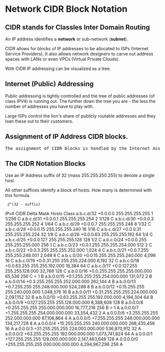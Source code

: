 
# Network CIDR Block Notation


## CIDR stands for Classles Inter Domain Routing

An IP address identifies a **network** or sub-network (**subnet**).

CIDR allows for blocks of IP addresses to be allocated to ISPs (Internet Service Providers).
It also allows network designers to carve out address spaces with LANs or even VPCs (Virtual Private Clouds).

With CIDR IP addressing can be visualized as a tree.

## Internet (Public) Addressing

Public addressing is tightly controlled and the tree of public addresses (of class IPV4) is running out. The further down the tree you are - the less the number of addresses you have to play with.

Large ISPs control the lion's share of publicly routable addresses and they loan these out to their customers.

## Assignment of IP Address CIDR blocks.

<pre>
The assignment of CIDR blocks is handled by the Internet Assigned Numbers Authority (IANA). One of the duties of the IANA is to issue large blocks of IP addresses to regional Internet registries (RIRs). These blocks are used for large geographical areas, such as Europe, North America, Africa and Australia. It is then the duty of each RIR to create smaller, but still quite large, blocks of IP addresses to be assigned to local Internet registries (LIRs). Depending on the organization of regional and local registries, blocks may be subdivided further until they are assigned to end users. The size of blocks assigned to end users is dependent on how many individual addresses will be required by each user. Most end users receive their blocks from a single Internet service provider (ISP), but organizations that make use of multiple ISPs must obtain provider-independent blocks directly from an LIR or RIR.
</pre>

## The CIDR Notation Blocks

Use an IP Address suffix of 32 (mass 255.255.255.255) to denote a single host.

All other suffices identify a block of hosts. How many is determined with this formula.

     2^(32 - suffix)




IPv4 CIDR       Delta           Mask	        Hosts   Class
a.b.c.d/32      +0.0.0.0	255.255.255.255	1	1/256 C
a.b.c.d/31	+0.0.0.1	255.255.255.254	2	1/128 C
a.b.c.d/30	+0.0.0.3	255.255.255.252	4	1/64 C
a.b.c.d/29	+0.0.0.7	255.255.255.248	8	1/32 C
a.b.c.d/28	+0.0.0.15	255.255.255.240	16	1/16 C
a.b.c.d/27	+0.0.0.31	255.255.255.224	32	1/8 C
a.b.c.d/26	+0.0.0.63	255.255.255.192	64	1/4 C
a.b.c.d/25	+0.0.0.127	255.255.255.128	128	1/2 C
a.b.c.0/24	+0.0.0.255	255.255.255.000	256	1 C
a.b.c.0/23	+0.0.1.255	255.255.254.000	512	2 C
a.b.c.0/22	+0.0.3.255	255.255.252.000	1,024	4 C
a.b.c.0/21	+0.0.7.255	255.255.248.001	2,048	8 C
a.b.c.0/20	+0.0.15.255	255.255.240.000	4,096	16 C
a.b.c.0/19	+0.0.31.255	255.255.224.000	8,192	32 C
a.b.c.0/18	+0.0.63.255	255.255.192.000	16,384	64 C
a.b.c.0/17	+0.0.127.255	255.255.128.000	32,768	128 C
a.b.0.0/16	+0.0.255.255	255.255.000.000	65,536	256 C = 1 B
a.b.0.0/15	+0.1.255.255	255.254.000.000	131,072	2 B
a.b.0.0/14	+0.3.255.255	255.252.000.000	262,144	4 B
a.b.0.0/13	+0.7.255.255	255.248.000.000	524,288	8 B
a.b.0.0/12	+0.15.255.255	255.240.000.000	1,048,576	16 B
a.b.0.0/11	+0.31.255.255	255.224.000.000	2,097,152	32 B
a.b.0.0/10	+0.63.255.255	255.192.000.000	4,194,304	64 B
a.b.0.0/9	+0.127.255.255	255.128.000.000	8,388,608	128 B
a.0.0.0/8	+0.255.255.255	255.000.000.000	16,777,216	256 B = 1 A
a.0.0.0/7	+1.255.255.255	254.000.000.000	33,554,432	2 A
a.0.0.0/6	+3.255.255.255	252.000.000.000	67,108,864	4 A
a.0.0.0/5	+7.255.255.255	248.000.000.000	134,217,728	8 A
a.0.0.0/4	+15.255.255.255	240.000.000.000	268,435,456	16 A
a.0.0.0/3	+31.255.255.255	224.000.000.000	536,870,912	32 A
a.0.0.0/2	+63.255.255.255	192.000.000.000	1,073,741,824	64 A
a.0.0.0/1	+127.255.255.255	128.000.000.000	2,147,483,648	128 A
0.0.0.0/0	+255.255.255.255	000.000.000.000	4,294,967,296	256 A

